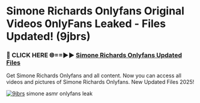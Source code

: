 # Simone Richards Onlyfans Original Videos 0nlyFans Leaked - Files Updated! (9jbrs)

<h3>🔴 CLICK HERE 🌐==►► <a href="https://tinyurl.com/2jnfzry5" rel="nofollow">Simone Richards Onlyfans Updated Files</a></h3>

Get Simone Richards Onlyfans and all content. Now you can access all videos and pictures of Simone Richards Onlyfans. New Updated Files 2025!

[![9jbrs](https://i.imgur.com/GyGTBgg.gif)](https://tinyurl.com/2jnfzry5)
simone asmr onlyfans leak